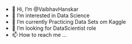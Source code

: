 - 👋 Hi, I’m @VaibhavHanskar
- 👀 I’m interested in Data Science
- 🌱 I’m currently Practicing Data Sets om Kaggle
- 💞️ I’m looking for DataScientist role 
- 📫 How to reach me ...

<!---
VaibhavHanskar/VaibhavHanskar is a ✨ special ✨ repository because its `README.md` (this file) appears on your GitHub profile.
You can click the Preview link to take a look at your changes.
--->
